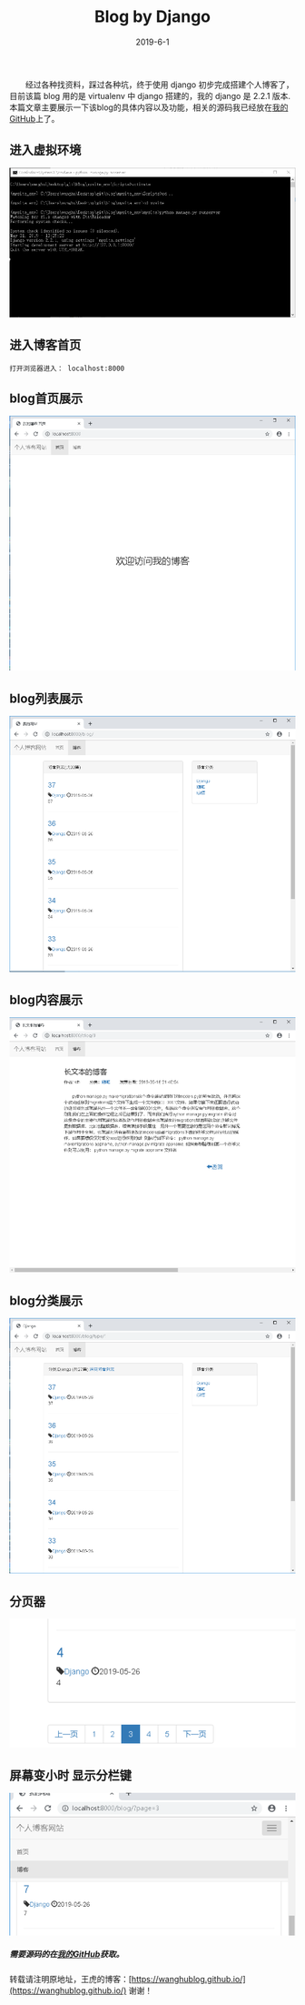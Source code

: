 ﻿---
layout: post
title: Blog by Django
date: 2019-6-1
description: 利用django搭建的一个简单Blog
tag: django
---

 　　经过各种找资料，踩过各种坑，终于使用 django 初步完成搭建个人博客了，目前该篇 blog 用的是 virtualenv 中 django 搭建的，我的 django 是 2.2.1 版本.
   本篇文章主要展示一下该blog的具体内容以及功能，相关的源码我已经放在[我的GitHub](https://github.com/wanghublog/DjangoBlog)上了。
## 进入虚拟环境
![](/images/posts/djangoblog/start_env.png "运行虚拟环境")
## 进入博客首页
	打开浏览器进入： localhost:8000
## blog首页展示
![](/images/posts/djangoblog/blog_start.png "博客首页")
## blog列表展示
![](/images/posts/djangoblog/blog_list.png "博客列表")
## blog内容展示
![](/images/posts/djangoblog/blog_detail.png "博客内容")
## blog分类展示
![](/images/posts/djangoblog/blog_type.png "博客分类")
## 分页器
![](/images/posts/djangoblog/pager.png "分页器")
## 屏幕变小时 显示分栏键
![](/images/posts/djangoblog/mesu.png "自适应")

#####  需要源码的在[我的GitHub](https://github.com/wanghublog/DjangoBlog)获取。


转载请注明原地址，王虎的博客：[https://wanghublog.github.io/](https://wanghublog.github.io/) 谢谢！
